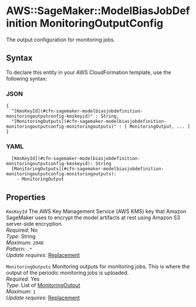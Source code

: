 # AWS::SageMaker::ModelBiasJobDefinition MonitoringOutputConfig<a name="aws-properties-sagemaker-modelbiasjobdefinition-monitoringoutputconfig"></a>

The output configuration for monitoring jobs\.

## Syntax<a name="aws-properties-sagemaker-modelbiasjobdefinition-monitoringoutputconfig-syntax"></a>

To declare this entity in your AWS CloudFormation template, use the following syntax:

### JSON<a name="aws-properties-sagemaker-modelbiasjobdefinition-monitoringoutputconfig-syntax.json"></a>

```
{
  "[KmsKeyId](#cfn-sagemaker-modelbiasjobdefinition-monitoringoutputconfig-kmskeyid)" : String,
  "[MonitoringOutputs](#cfn-sagemaker-modelbiasjobdefinition-monitoringoutputconfig-monitoringoutputs)" : [ MonitoringOutput, ... ]
}
```

### YAML<a name="aws-properties-sagemaker-modelbiasjobdefinition-monitoringoutputconfig-syntax.yaml"></a>

```
  [KmsKeyId](#cfn-sagemaker-modelbiasjobdefinition-monitoringoutputconfig-kmskeyid): String
  [MonitoringOutputs](#cfn-sagemaker-modelbiasjobdefinition-monitoringoutputconfig-monitoringoutputs):
    - MonitoringOutput
```

## Properties<a name="aws-properties-sagemaker-modelbiasjobdefinition-monitoringoutputconfig-properties"></a>

`KmsKeyId` <a name="cfn-sagemaker-modelbiasjobdefinition-monitoringoutputconfig-kmskeyid"></a>
The AWS Key Management Service \(AWS KMS\) key that Amazon SageMaker uses to encrypt the model artifacts at rest using Amazon S3 server\-side encryption\.  
_Required_: No  
_Type_: String  
_Maximum_: `2048`  
_Pattern_: `.*`  
_Update requires_: [Replacement](https://docs.aws.amazon.com/AWSCloudFormation/latest/UserGuide/using-cfn-updating-stacks-update-behaviors.html#update-replacement)

`MonitoringOutputs` <a name="cfn-sagemaker-modelbiasjobdefinition-monitoringoutputconfig-monitoringoutputs"></a>
Monitoring outputs for monitoring jobs\. This is where the output of the periodic monitoring jobs is uploaded\.  
_Required_: Yes  
_Type_: List of [MonitoringOutput](aws-properties-sagemaker-modelbiasjobdefinition-monitoringoutput.md)  
_Maximum_: `1`  
_Update requires_: [Replacement](https://docs.aws.amazon.com/AWSCloudFormation/latest/UserGuide/using-cfn-updating-stacks-update-behaviors.html#update-replacement)
